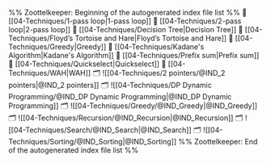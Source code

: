 %% Zoottelkeeper: Beginning of the autogenerated index file list  %%
📄 [[04-Techniques/1-pass loop|1-pass loop]]
📄 [[04-Techniques/2-pass loop|2-pass loop]]
📄 [[04-Techniques/Decision Tree|Decision Tree]]
📄 [[04-Techniques/Floyd’s Tortoise and Hare|Floyd’s Tortoise and Hare]]
📄 [[04-Techniques/Greedy|Greedy]]
📄 [[04-Techniques/Kadane's Algorithm|Kadane's Algorithm]]
📄 [[04-Techniques/Prefix sum|Prefix sum]]
📄 [[04-Techniques/Quickselect|Quickselect]]
📄 [[04-Techniques/WAH|WAH]]
🗂️ ![[04-Techniques/2 pointers/@IND_2 pointers|@IND_2 pointers]]
🗂️ ![[04-Techniques/DP Dynamic Programming/@IND_DP Dynamic Programming|@IND_DP Dynamic Programming]]
🗂️ ![[04-Techniques/Greedy/@IND_Greedy|@IND_Greedy]]
🗂️ ![[04-Techniques/Recursion/@IND_Recursion|@IND_Recursion]]
🗂️ ![[04-Techniques/Search/@IND_Search|@IND_Search]]
🗂️ ![[04-Techniques/Sorting/@IND_Sorting|@IND_Sorting]]
%% Zoottelkeeper: End of the autogenerated index file list  %%
